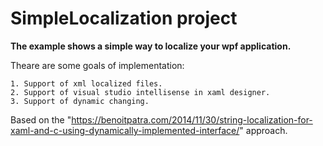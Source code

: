 # SimpleLocalization project

**The example shows a simple way to localize your wpf application.**

Theare are some goals of implementation:

    1. Support of xml localized files.
    2. Support of visual studio intellisense in xaml designer.
    3. Support of dynamic changing.
    
Based on the "https://benoitpatra.com/2014/11/30/string-localization-for-xaml-and-c-using-dynamically-implemented-interface/" approach.
